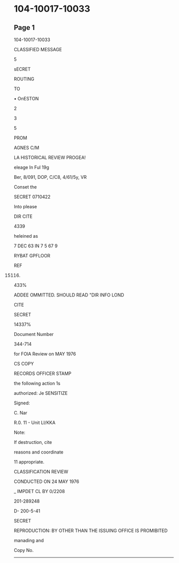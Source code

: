 # 104-10017-10033

## Page 1

104-10017-10033

CLASSIFIED MESSAGE

5

sECRET

ROUTING

TO

• OnESTON

2

3

5

PROM

AGNES C/M

LA HISTORICAL REVIEW PROGEA!

eleage In Ful 19g

Ber, 8/091, DOP, C/C8, 4/61/5y, VR

Conset the

SECRET 0710422

Into please

DIR CITE

4339

heleined as

7 DEC 63 IN 7 5 67 9

RYBAT GPFLOOR

REF

15116)

433%

ADDEE OMMITTED. SHOULD READ "DIR INFO LOND

CITE

SECRET

14337%

Document Number

344-714

for FOlA Review on MAY 1976

CS COPY

RECORDS OFFICER STAMP

the following action 1s

authorized: Je SENSITIZE

Signed:

C. Nar

R.0. 11 - Unit LI/KKA

Note:

If destruction, cite

reasons and coordinate

11 appropriate.

CLASSIFICATION REVIEW

CONDUCTED ON 24 MAY 1976

_ IMPDET CL BY 0/2208

201-289248

D- 200-5-41

SECRET

REPRODUCTION: BY OTHER THAN THE ISSUING OFFICE IS PROMIBITED

manading and

Copy No.

---

